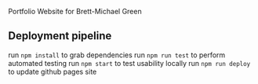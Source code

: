 Portfolio Website for Brett-Michael Green
## Deployment pipeline
run `npm install` to grab dependencies
run `npm run test` to perform automated testing
run `npm start` to test usability locally
run `npm run deploy` to update github pages site
